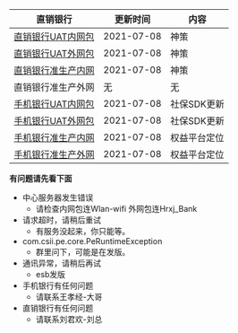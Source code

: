 |  直销银行   | 更新时间  | 内容  |
|  ----  | ----  |----  |
| [直销银行UAT内网包](https://www.pgyer.com/dsbank_uat)  | 2021-07-08 | 神策 |
| [直销银行UAT外网包](https://www.pgyer.com/dsbank_uat_w)  | 2021-07-08 | 神策 |
| [直销银行准生产内网](https://www.pgyer.com/dsbank_zsc)  | 2021-07-08 | 神策 |
| 直销银行准生产外网  | 无 | 无 |
| [手机银行UAT内网包](https://www.pgyer.com/pmobile_uat_n) |  2021-07-08| 社保SDK更新 |
| [手机银行UAT外网包](https://www.pgyer.com/pmobile_uat_w)  | 2021-07-08 | 社保SDK更新 |
| [手机银行准生产内网](https://www.pgyer.com/pmobile_zsc_n)  | 2021-07-08 | 权益平台定位 |
| [手机银行准生产外网](https://www.pgyer.com/pmobile_zsc_w)  | 2021-07-08 | 权益平台定位 |

**有问题请先看下面**
+ 中心服务器发生错误
  + 请检查内网包连Wlan-wifi 外网包连Hrxj_Bank
+ 请求超时，请稍后重试 
  + 有服务没起来，你只能等。
+ com.csii.pe.core.PeRuntimeException
  + 群里问下，可能是在发版。
+ 通讯异常，请稍后再试
  + esb发版
+ 手机银行有任何问题
  + 请联系王孝经-大哥
+ 直销银行有任何问题
  + 请联系刘君欢-刘总
